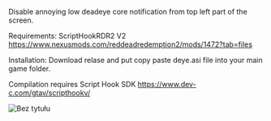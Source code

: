 Disable annoying low deadeye core notification from top left part of the screen.

Requirements: ScriptHookRDR2 V2 https://www.nexusmods.com/reddeadredemption2/mods/1472?tab=files

Installation: Download relase and put copy paste deye.asi file into your main game folder.

Compilation requires Script Hook SDK https://www.dev-c.com/gtav/scripthookv/

![Bez tytułu](https://github.com/user-attachments/assets/6001beac-0faf-4d29-8f00-831cae0eef7a)
